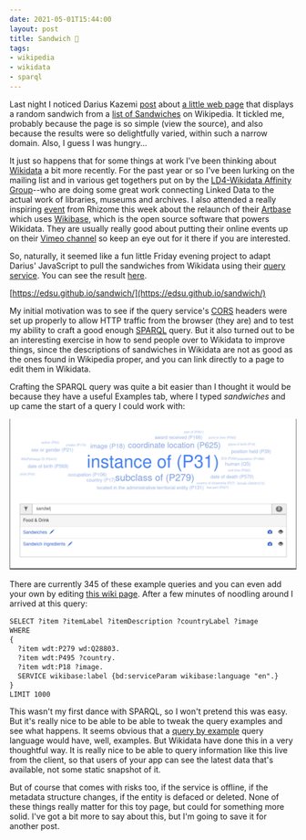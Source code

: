 ```yaml
---
date: 2021-05-01T15:44:00
layout: post
title: Sandwich 🥪
tags:
- wikipedia
- wikidata
- sparql
---
```



Last night I noticed Darius Kazemi [post] about [a little web page] that
displays a random sandwich from a [list of Sandwiches] on Wikipedia. It tickled
me, probably because the page is so simple (view the source), and also because
the results were so delightfully varied, within such a narrow domain. Also,
I guess I was hungry...

It just so happens that for some things at work I've been thinking about
[Wikidata] a bit more recently. For the past year or so I've been lurking on
the mailing list and in various get togethers put on by the [LD4-Wikidata
Affinity Group]--who are doing some great work connecting Linked Data to the
actual work of libraries, museums and archives. I also attended a really
inspiring [event] from Rhizome this week about the relaunch of their [Artbase]
which uses [Wikibase], which is the open source software that powers Wikidata.
They are usually really good about putting their online events up on their
[Vimeo channel] so keep an eye out for it there if you are interested.

So, naturally, it seemed like a fun little Friday evening project to adapt
Darius' JavaScript to pull the sandwiches from Wikidata using their [query
service]. You can see the result [here].

[https://edsu.github.io/sandwich/](https://edsu.github.io/sandwich/)

My initial motivation was to see if the query service's [CORS] headers were
set up properly to allow HTTP traffic from the browser (they are) and to test
my ability to craft a good enough [SPARQL] query. But it also turned out to be
an interesting exercise in how to send people over to Wikidata to improve
things, since the descriptions of sandwiches in Wikidata are not as good as the
ones found in Wikipedia proper, and you can link directly to a page to edit
them in Wikidata.

Crafting the SPARQL query was quite a bit easier than I thought it would be
because they have a useful Examples tab, where I typed *sandwiches* and up came
the start of a query I could work with:

<img class="img-fluid" src="/images/sandwich-query.png">

There are currently 345 of these example queries and you can even add your own
by editing [this wiki page]. After a few minutes of noodling around I arrived
at this query:

```sparql
SELECT ?item ?itemLabel ?itemDescription ?countryLabel ?image
WHERE
{
  ?item wdt:P279 wd:Q28803.
  ?item wdt:P495 ?country.
  ?item wdt:P18 ?image.
  SERVICE wikibase:label {bd:serviceParam wikibase:language "en".}
}
LIMIT 1000
```

This wasn't my first dance with SPARQL, so I won't pretend this was easy. But
it's really nice to be able to be able to tweak the query examples and see what
happens. It seems obvious that a [query by example] query language would have,
well, examples. But Wikidata have done this in a very thoughtful way. It is
really nice to be able to query information like this live from the client, so
that users of your app can see the latest data that's available, not some
static snapshot of it.

But of course that comes with risks too, if the service is offline, if the
metadata structure changes, if the entity is defaced or deleted. None of
these things really matter for this toy page, but could for something more
solid. I've got a bit more to say about this, but I'm going to save it for
another post.

[post]: https://friend.camp/@darius/106156575535176393

[a little web page]: https://tinysubversions.com/stuff/sandwiches/

[here]: https://edsu.github.io/sandwich/

[list of sandwiches]: https://en.wikipedia.org/wiki/List_of_sandwiches

[query service]: https://query.wikidata.org

[Wikidata]: https://wikidata.org

[LD4-Wikidata Affinity Group]: https://wiki.lyrasis.org/display/LD4P2/LD4-Wikidata+Affinity+Group

[CORS]: https://en.wikipedia.org/wiki/Cross-origin_resource_sharing

[ArtBase]: https://artbase.rhizome.org/

[Wikibase]: https://wikiba.se/

[event]: https://rhizome.org/events/from-black-boxes-to-open-systems-rhizome-artbase-relaunch/

[Vimeo channel]: https://vimeo.com/user365623

[SPARQL]: https://www.oreilly.com/library/view/learning-sparql-2nd/9781449371449/

[this wiki page]: https://www.wikidata.org/wiki/Wikidata:SPARQL_query_service/queries/examples

[query by example]: https://en.wikipedia.org/wiki/Query_by_Example
